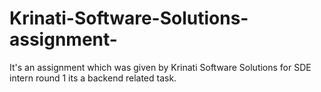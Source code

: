# Krinati-Software-Solutions-assignment-
It's an assignment which was given by Krinati Software Solutions for SDE intern round 1 its a backend related task.
